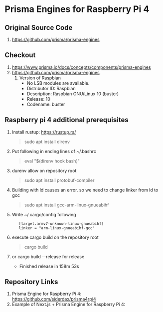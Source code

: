 # Prisma Engines for Raspberry Pi 4

## Original Source Code

1. https://github.com/prisma/prisma-engines

## Checkout

1. https://www.prisma.io/docs/concepts/components/prisma-engines
2. https://github.com/prisma/prisma-engines
   1. Version of Raspbian
      * No LSB modules are available.
      * Distributor ID: Raspbian
      * Description: Raspbian GNU/Linux 10 (buster)
      * Release: 10
      * Codename: buster

## Raspberry pi 4 additional prerequisites

1. Install rustup: https://rustup.rs/
   > sudo apt install direnv
2. Put following in ending lines of ~/.bashrc
   > eval "$(direnv hook bash)"
3. durenv allow on repository root
   > sudo apt install protobuf-compiler
4. Building with ld causes an error. so we need to change linker from ld to gcc
   > sudo apt install gcc-arm-linux-gnueabihf
5. Write ~/.cargo/config following
   ```shell
      [target.armv7-unknown-linux-gnueabihf]
      linker = "arm-linux-gnueabihf-gcc"
   ```

6. execute cargo build on the repository root
   > cargo build
7. or cargo build --release for release
   * Finished release in 158m 53s

## Repository Links

1. Prisma Engine for Raspberry Pi 4: https://github.com/siderdax/prisma4rpi4
2. Example of Next.js + Prisma Engine for Raspberry Pi 4: 
